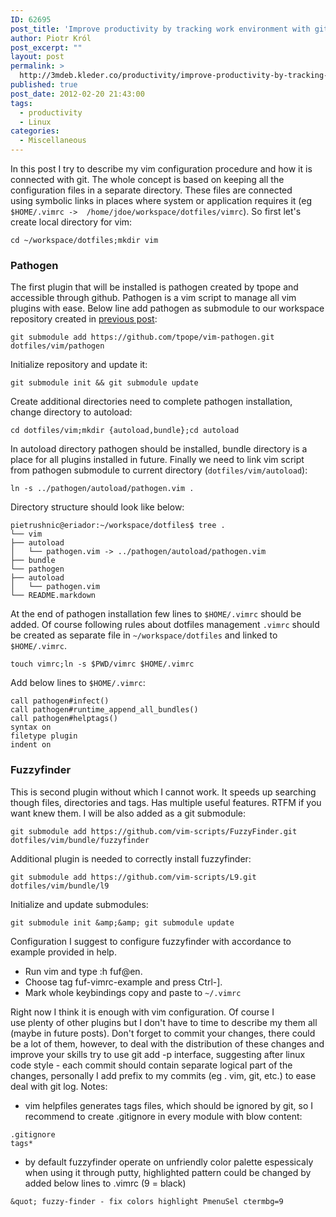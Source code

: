 ```yaml
---
ID: 62695
post_title: 'Improve productivity by tracking work environment with git &#8211; vim'
author: Piotr Król
post_excerpt: ""
layout: post
permalink: >
  http://3mdeb.kleder.co/productivity/improve-productivity-by-tracking-work-environment-with-git-vim/
published: true
post_date: 2012-02-20 21:43:00
tags:
  - productivity
  - Linux
categories:
  - Miscellaneous
---
```

In this post I try to describe my vim configuration procedure and how it is 
connected with git. The whole concept is based on keeping all the configuration 
files in a separate directory. These files are connected using symbolic links in 
places where system or application requires it (eg `$HOME/.vimrc -> 
/home/jdoe/workspace/dotfiles/vimrc`). So first let's create local directory for 
vim:  
```
cd ~/workspace/dotfiles;mkdir vim  
```

### Pathogen ###
    
The first plugin that will be installed is pathogen created by tpope and 
accessible through github. Pathogen is a vim script to manage all vim plugins 
with ease. Below line add pathogen as submodule to our workspace repository 
created in [previous 
post](/2012/02/19/improve-productivity-by-tracking-work/):  
```
git submodule add https://github.com/tpope/vim-pathogen.git dotfiles/vim/pathogen
```
Initialize repository and update it:  
```
git submodule init && git submodule update
```
Create additional directories need to complete pathogen installation, change 
directory to autoload:  
```
cd dotfiles/vim;mkdir {autoload,bundle};cd autoload
```

In autoload directory pathogen should be installed, bundle directory is a place 
for all plugins installed in future. Finally we need to link vim script from 
pathogen submodule to current directory (`dotfiles/vim/autoload`):  
```
ln -s ../pathogen/autoload/pathogen.vim .
```
Directory structure should look like below:  
```
pietrushnic@eriador:~/workspace/dotfiles$ tree .
└── vim
├── autoload
│   └── pathogen.vim -> ../pathogen/autoload/pathogen.vim
├── bundle
└── pathogen
├── autoload
│   └── pathogen.vim
└── README.markdown
```

At the end of pathogen installation few lines to `$HOME/.vimrc` should be added. 
Of course following rules about dotfiles management `.vimrc` should be created as 
separate file in `~/workspace/dotfiles` and linked to `$HOME/.vimrc`.
```
touch vimrc;ln -s $PWD/vimrc $HOME/.vimrc
```

Add below lines to `$HOME/.vimrc`:
```
call pathogen#infect()
call pathogen#runtime_append_all_bundles()
call pathogen#helptags()
syntax on
filetype plugin
indent on
```

### Fuzzyfinder ###

This is second plugin without which I cannot work. It speeds up searching though 
files, directories and tags. Has multiple useful features. RTFM if you want knew 
them. I will be also added as a git submodule:  

```
git submodule add https://github.com/vim-scripts/FuzzyFinder.git dotfiles/vim/bundle/fuzzyfinder
```
Additional plugin is needed to correctly install fuzzyfinder:  
```
git submodule add https://github.com/vim-scripts/L9.git dotfiles/vim/bundle/l9
```
Initialize and update submodules:  
```
git submodule init &amp;&amp; git submodule update
```
Configuration I suggest to configure fuzzyfinder with accordance to example provided in help. 

  - Run vim and type :h fuf@en<Enter>. 
  - Choose tag fuf-vimrc-example and press Ctrl-]. 
  - Mark whole keybindings copy and paste to `~/.vimrc`

Right now I think it is enough with vim configuration. Of course I use plenty of 
other plugins but I don't have to time to describe my them all (maybe in future 
posts). Don't forget to commit your changes, there could be a lot of them, 
however, to deal with the distribution of these changes and improve your skills 
try to use git add -p interface, suggesting after linux code style - each commit 
should contain separate logical part of the changes, personally I add prefix to 
my commits (eg . vim, git, etc.) to ease deal with git log.  Notes:  

- vim helpfiles generates tags files, which should be ignored by git, so I 
recommend to create .gitignore in every module with blow content:
```
.gitignore
tags*
```
- by default fuzzyfinder operate on unfriendly color palette espessicaly when 
using it through putty, highlighted pattern could be changed by added below 
lines to .vimrc (9 = black)
```
&quot; fuzzy-finder - fix colors highlight PmenuSel ctermbg=9
```